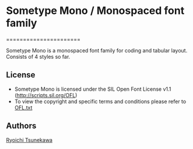 # Sometype Mono / Monospaced font family
======================

Sometype Mono is a monospaced font family for coding and tabular layout.  
Consists of 4 styles so far.

## License

- Sometype Mono is licensed under the SIL Open Font License v1.1 (<http://scripts.sil.org/OFL>)
- To view the copyright and specific terms and conditions please refer to [OFL.txt](https://github.com/dharmatype/Sometype-Mono/blob/master/OFL.txt)

## Authors

[Ryoichi Tsunekawa](http://dharmatype.com)
